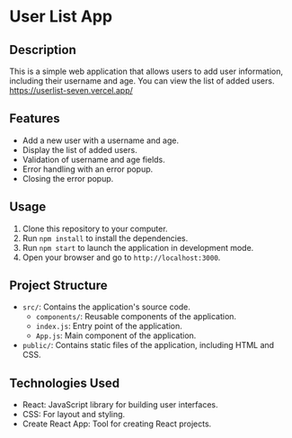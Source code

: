 # User List App

## Description
This is a simple web application that allows users to add user information, including their username and age. You can view the list of added users.
https://userlist-seven.vercel.app/

## Features
- Add a new user with a username and age.
- Display the list of added users.
- Validation of username and age fields.
- Error handling with an error popup.
- Closing the error popup.



## Usage
1. Clone this repository to your computer.
2. Run `npm install` to install the dependencies.
3. Run `npm start` to launch the application in development mode.
4. Open your browser and go to `http://localhost:3000`.

## Project Structure
- `src/`: Contains the application's source code.
  - `components/`: Reusable components of the application.
  - `index.js`: Entry point of the application.
  - `App.js`: Main component of the application.
- `public/`: Contains static files of the application, including HTML and CSS.

## Technologies Used
- React: JavaScript library for building user interfaces.
- CSS: For layout and styling.
- Create React App: Tool for creating React projects.


